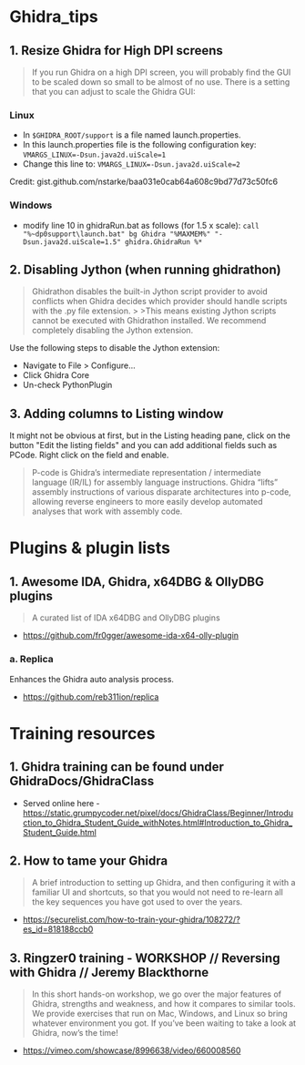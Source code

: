 # Ghidra_tips

## 1. Resize Ghidra for High DPI screens

> If you run Ghidra on a high DPI screen, you will probably find the GUI to be scaled down so small to be almost of no use.
There is a setting that you can adjust to scale the Ghidra GUI:

### Linux

* In `$GHIDRA_ROOT/support` is a file named launch.properties. 
* In this launch.properties file is the following configuration key: `VMARGS_LINUX=-Dsun.java2d.uiScale=1`
* Change this line to: `VMARGS_LINUX=-Dsun.java2d.uiScale=2`

Credit: gist.github.com/nstarke/baa031e0cab64a608c9bd77d73c50fc6

### Windows
* modify line 10 in ghidraRun.bat as follows (for 1.5 x scale): `call "%~dp0support\launch.bat" bg Ghidra "%MAXMEM%" "-Dsun.java2d.uiScale=1.5" ghidra.GhidraRun %*`

## 2. Disabling Jython (when running ghidrathon)
>Ghidrathon disables the built-in Jython script provider to avoid conflicts when Ghidra decides which provider should handle scripts with the .py file extension. > >This means existing Jython scripts cannot be executed with Ghidrathon installed. We recommend completely disabling the Jython extension.

Use the following steps to disable the Jython extension:

* Navigate to File > Configure...
* Click Ghidra Core
* Un-check PythonPlugin

## 3. Adding columns to Listing window
It might not be obvious at first, but in the Listing heading pane, click on the button "Edit the listing fields" and you can add additional fields such as PCode. Right click on the field and enable.
> P-code is Ghidra’s intermediate representation / intermediate language (IR/IL) for assembly language instructions. Ghidra “lifts” assembly instructions of various disparate architectures into p-code, allowing reverse engineers to more easily develop automated analyses that work with assembly code.

# Plugins & plugin lists
## 1. Awesome IDA, Ghidra, x64DBG & OllyDBG plugins
> A curated list of IDA x64DBG and OllyDBG plugins
* https://github.com/fr0gger/awesome-ida-x64-olly-plugin

### a. Replica
Enhances the Ghidra auto analysis process.
* https://github.com/reb311ion/replica

### 

# Training resources
## 1. Ghidra training can be found under GhidraDocs/GhidraClass
* Served online here - https://static.grumpycoder.net/pixel/docs/GhidraClass/Beginner/Introduction_to_Ghidra_Student_Guide_withNotes.html#Introduction_to_Ghidra_Student_Guide.html
## 2. How to tame your Ghidra
> A brief introduction to setting up Ghidra, and then configuring it with a familiar UI and shortcuts, so that you would not need to re-learn all the key sequences you have got used to over the years.
* https://securelist.com/how-to-train-your-ghidra/108272/?es_id=818188ccb0
## 3. Ringzer0 training - WORKSHOP // Reversing with Ghidra // Jeremy Blackthorne
> In this short hands-on workshop, we go over the major features of Ghidra, strengths and weakness, and how it compares to similar tools. We provide exercises that run on Mac, Windows, and Linux so bring whatever environment you got. If you’ve been waiting to take a look at Ghidra, now’s the time!
* https://vimeo.com/showcase/8996638/video/660008560



